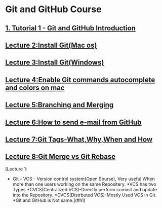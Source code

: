 # Git and GitHub Course

## [ 1. Tutorial 1 - Git and GitHub Introduction](#h1)
## [Lecture 2:Install Git(Mac os)](#h2)
## [Lecture 3:Install Git(Windows)](#h3)
## [Lecture 4:Enable Git commands autocomplete and colors on mac](#h4)
## [Lecture 5:Branching and Merging](#h5)
## [Lecture 6:How to send e-mail from GitHub](#h6)
## [Lecture 7:Git Tags-What,Why,When and How](#h7)
## [Lecture 8:Git Merge vs Git Rebase](#h8)

[Lecture 1:
* Git - VCS - Version control system(Open Sourse), Very useful When more than one users working on the same Repositery.
*VCS has two Types
    *CVCS(Centralized VCS)-Directly perform commit and update into the Repository.
    *DVCS(Distrbuted VCS)-Mostly Used VCS in Git.
*Git and GitHub is Not same.](#h1)
